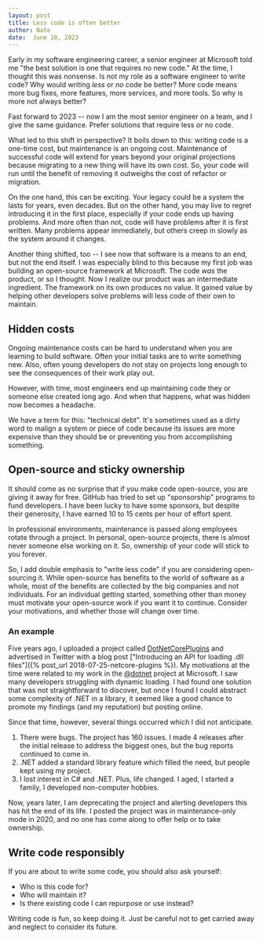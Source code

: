 ```yaml
---
layout: post
title: Less code is often better
author: Nate
date:  June 18, 2023
---
```


Early in my software engineering career, a senior engineer at Microsoft told me "the best solution is one that requires no new code."
At the time, I thought this was nonsense. Is not my role as a software engineer to write code? Why would writing *less* or *no* code be better?
More code means more bug fixes, more features, more services, and more tools. So why is more not always better?

Fast forward to 2023 -- now I am the most senior engineer on a team, and I give the same guidance. Prefer solutions that require less or no code.

What led to this shift in perspective? It boils down to this: writing code is a one-time cost, 
but maintenance is an ongoing cost. Maintenance of successful code will extend for years beyond your original projections because migrating
to a new thing will have its own cost. So, your code will run until the benefit of removing it outweighs the cost of refactor or migration.

On the one hand, this can be exciting. Your legacy could be a system the lasts for years, even decades.
But on the other hand, you may live to regret introducing it in the first place, especially if your code ends up having problems.
And more often than not, code will have problems after it is first written. Many problems appear immediately, but others creep in slowly as
the system around it changes.

Another thing shifted, too -- I see now that software is a means to an end, but not the end itself. I was especially blind to this because 
my first job was building an open-source framework at Microsoft. The code *was* the product, or so I thought. Now I realize our product was
an intermediate ingredient. The framework on its own produces no value. It gained value by helping other developers solve problems will less code
of their own to maintain.

## Hidden costs

Ongoing maintenance costs can be hard to understand when you are learning to build software. Often your initial tasks are to write
something new. Also, often young developers do not stay on projects long enough to see the consequences
of their work play out.

However, with time, most engineers end up maintaining code they or someone else created long ago. And when that happens, what was 
hidden now becomes a headache. 

We have a term for this: "technical debt". It's sometimes used as a dirty word to malign a system or 
piece of code because its issues are more expensive than they should be or preventing you from accomplishing something.

## Open-source and sticky ownership

It should come as no surprise that if you make code open-source, you are giving it away for free. GitHub has tried to 
set up "sponsorship" programs to fund developers. I have been lucky to have some sponsors, but despite their generosity,
I have earned 10 to 15 cents per hour of effort spent.

In professional environments, maintenance is passed along employees rotate through a project. In personal, open-source projects,
there is almost never someone else working on it. So, ownership of your code will stick to you forever.

So, I add double emphasis to "write less code" if you are considering open-sourcing it. While open-source has benefits 
to the world of software as a whole, most of the benefits are collected by the big companies and not individuals.
For an individual getting started, something other than money must motivate your open-source work if you want it to continue.
Consider your motivations, and whether those will change over time.

### An example

Five years ago, I uploaded a project called [DotNetCorePlugins](https://github.com/natemcmaster/DotNetCorePlugins) and 
advertised in Twitter with a blog post ["Introducing an API for loading .dll files"]({% post_url 2018-07-25-netcore-plugins %}).
My motivations at the time were related to my work in the [@dotnet](https://github.com/dotnet) project at Microsoft.
I saw many developers struggling with dynamic loading. I had found one solution that was not straightforward to discover, but
once I found I could abstract some complexity of .NET in a library, it seemed like a good chance to promote my findings
(and my reputation) but posting online.

Since that time, however, several things occurred which I did not anticipate.

1. There were bugs. The project has 160 issues. I made 4 releases after the initial release to address the biggest ones, but the bug reports continued to come in.
2. .NET added a standard library feature which filled the need, but people kept using my project.
3. I lost interest in C# and .NET. Plus, life changed. I aged, I started a family, I developed non-computer hobbies.

Now, years later, I am deprecating the project and alerting developers this has hit the end of its life. I posted the project was in maintenance-only mode
in 2020, and no one has come along to offer help or to take ownership.

## Write code responsibly

If you are about to write some code, you should also ask yourself:

* Who is this code for?
* Who will maintain it?
* Is there existing code I can repurpose or use instead?

Writing code is fun, so keep doing it. Just be careful not to get carried away and neglect to consider its future.
